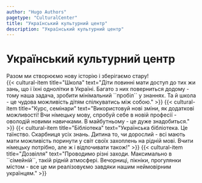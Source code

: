 ```yaml
---
author: "Hugo Authors"
pagetype: "CulturalCenter"
title: "Український культурний центр"
description: "Український культурний центр"
---
```


<h1 class="p-6 pl-40 text-3xl font-bold uppercase text-red-600">Український культурний центр</h1>

<div class="inline-block p-6 pt-0 pl-40 w-1/2 text-base">
Разом ми створюємо нову історію і зберігаємо стару!
</div>
<div class="bg-fixed bg-cover w-5/6 mx-auto my-2" style="background-image: url('/projectsImg/cultural-01.jpg')">
  <div class="container px-16 mx-auto grid grid-cols-1 md:grid-cols-2 gap-4 text-white text-base w-full lg:w-5/6">
  {{< 
    cultural-item 
    title="Школа" 
    text="Діти повинні мати доступ до тих жи зань, що і їхні однолітки в Україні. Багато з них поверниться додому - тому наша задача,  зробити мінімальний ``пробіл`` у знаннях. Та й школа - це чудова можливість дітям спілкуватись між собою."
  >}}
  {{< 
    cultural-item 
    title="Курс, семінари" 
    text="Використовуй нові зміни, як додаткові можливості! Вчи німецьку мову, спробуй себе в новій професії - оволодій новими навичками. В майбутньому - це дуже знадобиться."
  >}}
  {{< 
    cultural-item 
    title="Бібліотека" 
    text="Українська бібліотека. Це таїнство. Скарбниця усіх знань. Дитина то, чи дорослий - всі мають мати можливість поринути у світ своїх захоплень на рідній мові. Вчити німецьку потрібно, але ж і відпочивати також!"
  >}}
  {{< 
    cultural-item 
    title="Дозвілля" 
    text="Проводимо різні заходи. Максимально в ``сімейній``, такій рідній атмосфері. Вечорниці, пікніки, прогулянки містом - все це ми реалізовуємо завдяки нашим неймовірним українцям."
  >}}
  </div>
</div>

